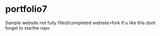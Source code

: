 # portfolio7
Sample website not fully filled/completed webiste>fork if u like this dont forget to starthe repo
